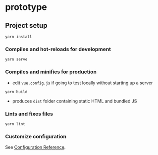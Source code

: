 # prototype

## Project setup
```
yarn install
```

### Compiles and hot-reloads for development
```
yarn serve
```

### Compiles and minifies for production 
- edit `vue.config.js` if going to test locally without starting up a server
```
yarn build
```
- produces `dist` folder containing static HTML and bundled JS

### Lints and fixes files
```
yarn lint
```

### Customize configuration
See [Configuration Reference](https://cli.vuejs.org/config/).
